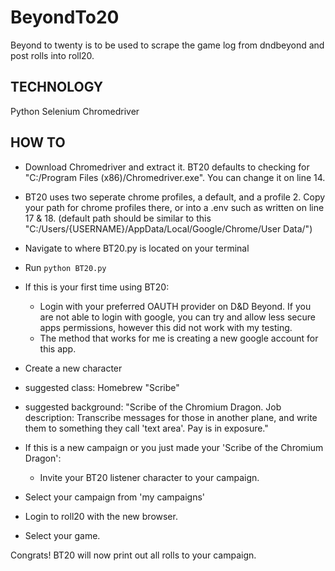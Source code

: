 # BeyondTo20
Beyond to twenty is to be used to scrape the game log from dndbeyond and post rolls into roll20.

## TECHNOLOGY
Python
Selenium
Chromedriver

## HOW TO

* Download Chromedriver and extract it. BT20 defaults to checking for "C:/Program Files (x86)/Chromedriver.exe". You can change it on line 14.

* BT20 uses two seperate chrome profiles, a default, and a profile 2. Copy your path for chrome profiles there, or into a .env such as written on line 17 & 18.
(default path should be similar to this "C:/Users/{USERNAME}/AppData/Local/Google/Chrome/User Data/")

* Navigate to where BT20.py is located on your terminal

* Run `python BT20.py`

* If this is your first time using BT20:<br/>
  * Login with your preferred OAUTH provider on D&D Beyond. If you are not able to login with google, you can try and allow less secure apps permissions, however this did not work with my testing. <br/>
  * The method that works for me is creating a new google account for this app.

 * Create a new character<br/>
  * suggested class: Homebrew "Scribe"<br/>
  * suggested background: "Scribe of the Chromium Dragon. Job description: Transcribe messages for those in another plane, and write them to something they call 'text area'. Pay is in exposure."

* If this is a new campaign or you just made your 'Scribe of the Chromium Dragon':<br/>
  * Invite your BT20 listener character to your campaign.

* Select your campaign from 'my campaigns'

* Login to roll20 with the new browser.
 
* Select your game.

Congrats! BT20 will now print out all rolls to your campaign.
